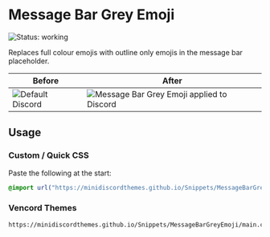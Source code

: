 # Message Bar Grey Emoji
![Status: working](https://img.shields.io/badge/status-working-green?style=flat-square)

Replaces full colour emojis with outline only emojis in the message bar placeholder.

| Before                          | After                                                     |
| ------------------------------- | --------------------------------------------------------- |
| ![Default Discord](default.png) | ![Message Bar Grey Emoji applied to Discord](preview.png) |

## Usage
### Custom / Quick CSS
Paste the following at the start:
```css
@import url("https://minidiscordthemes.github.io/Snippets/MessageBarGreyEmoji/main.css");
```
### Vencord Themes
```
https://minidiscordthemes.github.io/Snippets/MessageBarGreyEmoji/main.css
```
